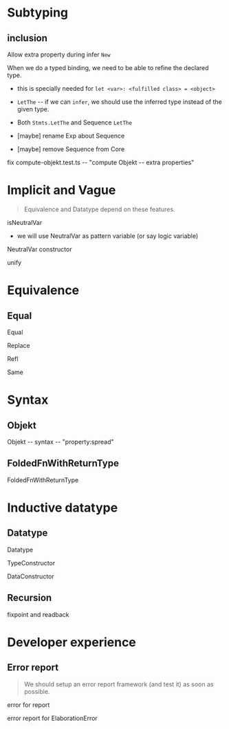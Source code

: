 # Subtyping

## inclusion

Allow extra property during infer `New`

When we do a typed binding, we need to be able to refine the declared type.

- this is specially needed for `let <var>: <fulfilled class> = <object>`

- `LetThe` -- if we can `infer`, we should use the inferred type instead of the given type.

- Both `Stmts.LetThe` and Sequence `LetThe`

- [maybe] rename Exp about Sequence

- [maybe] remove Sequence from Core

fix compute-objekt.test.ts -- "compute Objekt -- extra properties"

# Implicit and Vague

> Equivalence and Datatype depend on these features.

isNeutralVar

- we will use NeutralVar as pattern variable (or say logic variable)

NeutralVar constructor

unify

# Equivalence

## Equal

Equal

Replace

Refl

Same

# Syntax

## Objekt

Objekt -- syntax -- "property:spread"

## FoldedFnWithReturnType

FoldedFnWithReturnType

# Inductive datatype

## Datatype

Datatype

TypeConstructor

DataConstructor

## Recursion

fixpoint and readback

# Developer experience

## Error report

> We should setup an error report framework (and test it) as soon as possible.

error for report

error report for ElaborationError
